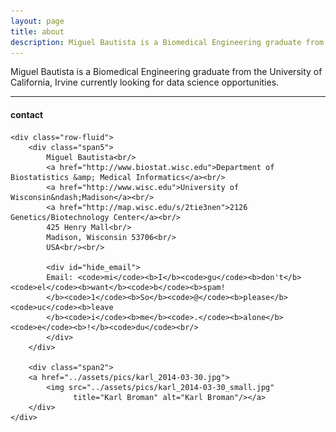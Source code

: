 ```yaml
---
layout: page
title: about
description: Miguel Bautista is a Biomedical Engineering graduate from the University of California, Irvine currently looking for data science opportunities.
---
```


Miguel Bautista is a Biomedical Engineering graduate from the University of California, Irvine currently looking for data science opportunities.


---

<div class="container">
<h4><a name="contact"></a>contact</h4>

    <div class="row-fluid">
        <div class="span5">
            Miguel Bautista<br/>
            <a href="http://www.biostat.wisc.edu">Department of Biostatistics &amp; Medical Informatics</a><br/>
            <a href="http://www.wisc.edu">University of Wisconsin&ndash;Madison</a><br/>
            <a href="http://map.wisc.edu/s/2tie3nen">2126 Genetics/Biotechnology Center</a><br/>
            425 Henry Mall<br/>
            Madison, Wisconsin 53706<br/>
            USA<br/><br/>

            <div id="hide_email">
            Email: <code>mi</code><b>I</b><code>gu</code><b>don't</b><code>el</code><b>want</b><code>b</code><b>spam!
            </b><code>1</code><b>So</b><code>@</code><b>please</b><code>uc</code><b>leave
            </b><code>i</code><b>me</b><code>.</code><b>alone</b><code>e</code><b>!</b><code>du</code><br/>
            </div>
        </div>

        <div class="span2">
        <a href="../assets/pics/karl_2014-03-30.jpg">
            <img src="../assets/pics/karl_2014-03-30_small.jpg"
                  title="Karl Broman" alt="Karl Broman"/></a>
        </div>
    </div>
</div>
